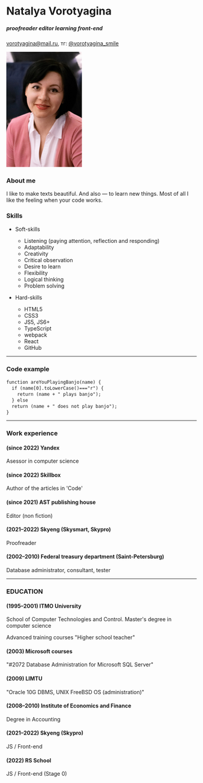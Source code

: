 # Natalya Vorotyagina
##### proofreader editor learning front-end
vorotyagina@mail.ru, тг: [@vorotyagina_smile](http://t.me/vorotyagina_smile)

![foto](./img/ava.png "Фото")

### About me
I like to make texts beautiful. And also — to learn new things. Most of all I like the feeling when your code works.

### Skills
* Soft-skills
    + Listening (paying attention, reflection and responding)
    + Adaptability
    + Creativity
    + Critical observation
    + Desire to learn
    + Flexibility
    + Logical thinking
    + Problem solving

* Hard-skills
    + HTML5
    + CSS3
    + JS5, JS6+
    + TypeScript
    + webpack
    + React  
    + GitHub
---

### Code example
```
function areYouPlayingBanjo(name) {
  if (name[0].toLowerCase()==="r") {
    return (name + " plays banjo");
  } else
  return (name + " does not play banjo");
}
```
---

### Work experience
#### (since 2022) Yandex
Asessor in computer science

#### (since 2022) Skillbox
Author of the articles in 'Code'

#### (since 2021) AST publishing house 
Editor (non fiction)

#### (2021–2022) Skyeng (Skysmart, Skypro)
Proofreader

#### (2002–2010) Federal treasury department (Saint-Petersburg)
Database administrator, consultant, tester

---

### EDUCATION
#### (1995–2001) ITMO University
School of Computer Technologies and Control. 
Master's degree in computer science

Advanced training courses "Higher school teacher"

#### (2003) Microsoft courses
"#2072 Database Administration for Microsoft SQL Server"

#### (2009) LIMTU
"Oracle 10G DBMS, UNIX FreeBSD OS (administration)"

#### (2008–2010) Institute of Economics and Finance
Degree in Accounting

#### (2021–2022) Skyeng (Skypro)
JS / Front-end

#### (2022) RS School
JS / Front-end (Stage 0)